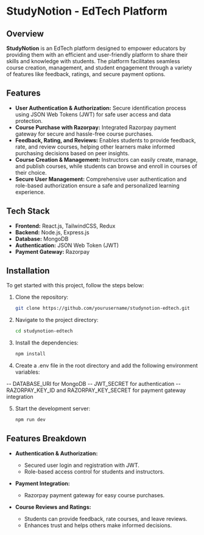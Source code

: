 # StudyNotion - EdTech Platform

## Overview

**StudyNotion** is an EdTech platform designed to empower educators by providing them with an efficient and user-friendly platform to share their skills and knowledge with students. The platform facilitates seamless course creation, management, and student engagement through a variety of features like feedback, ratings, and secure payment options.

## Features

- **User Authentication & Authorization:** Secure identification process using JSON Web Tokens (JWT) for safe user access and data protection.
- **Course Purchase with Razorpay:** Integrated Razorpay payment gateway for secure and hassle-free course purchases.
- **Feedback, Rating, and Reviews:** Enables students to provide feedback, rate, and review courses, helping other learners make informed purchasing decisions based on peer insights.
- **Course Creation & Management:** Instructors can easily create, manage, and publish courses, while students can browse and enroll in courses of their choice.
- **Secure User Management:** Comprehensive user authentication and role-based authorization ensure a safe and personalized learning experience.

## Tech Stack

- **Frontend:** React.js, TailwindCSS, Redux
- **Backend:** Node.js, Express.js
- **Database:** MongoDB
- **Authentication:** JSON Web Token (JWT)
- **Payment Gateway:** Razorpay

## Installation

To get started with this project, follow the steps below:

1. Clone the repository:

   ```bash
   git clone https://github.com/yourusername/studynotion-edtech.git

2. Navigate to the project directory:
   ```bash
   cd studynotion-edtech
   
3. Install the dependencies:
   ```bash
   npm install
   
4. Create a .env file in the root directory and add the following environment variables:

 -- DATABASE_URI for MongoDB
 -- JWT_SECRET for authentication
 -- RAZORPAY_KEY_ID and RAZORPAY_KEY_SECRET for payment gateway integration

5. Start the development server:
   ```bash
   npm run dev

## Features Breakdown

- **Authentication & Authorization:**
  - Secured user login and registration with JWT.
  - Role-based access control for students and instructors.

- **Payment Integration:**
  - Razorpay payment gateway for easy course purchases.

- **Course Reviews and Ratings:**
  - Students can provide feedback, rate courses, and leave reviews.
  - Enhances trust and helps others make informed decisions.

